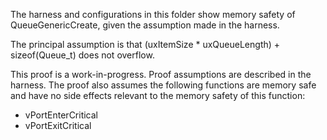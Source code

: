 The harness and configurations in this folder show memory safety of
QueueGenericCreate, given the assumption made in the harness.

The principal assumption is that (uxItemSize * uxQueueLength) + sizeof(Queue_t)
does not overflow.

This proof is a work-in-progress.  Proof assumptions are described in
the harness.  The proof also assumes the following functions are
memory safe and have no side effects relevant to the memory safety of
this function:

* vPortEnterCritical
* vPortExitCritical
